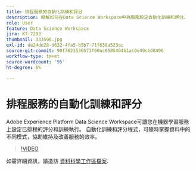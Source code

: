 ```yaml
---
title: 排程服務的自動化訓練和評分
description: 瞭解如何在Data Science Workspace中為服務設定自動化訓練和評分。
role: User
feature: Data Science Workspace
jira: KT-7293
thumbnail: 333596.jpg
exl-id: de24de28-d632-4fa5-b5b7-71f638a523ac
source-git-commit: 90f7621536573f60ac6585404b1ac0e49cb08496
workflow-type: tm+mt
source-wordcount: '95'
ht-degree: 6%

---
```


# 排程服務的自動化訓練和評分

Adobe Experience Platform Data Science Workspace可讓您在機器學習服務上設定已排程的評分和訓練執行。 自動化訓練和評分程式，可隨時掌握資料中的不同模式，協助維持及改善服務的效率。

>[!VIDEO](https://video.tv.adobe.com/v/333596?quality=12&learn=on)

如需詳細資訊，請造訪 [資料科學工作區檔案](https://experienceleague.adobe.com/docs/experience-platform/data-science-workspace/home.html?lang=zh-Hant).